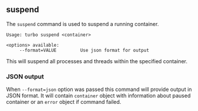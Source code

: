 ## suspend

The `suspend` command is used to suspend a running container. 

```
Usage: turbo suspend <container>

<options> available:
     --format=VALUE         Use json format for output
```

This will suspend all processes and threads within the specified container. 

### JSON output

When `--format=json` option was passed this command will provide output in JSON format. It will contain `container` object with information about paused container or an `error` object if command failed.